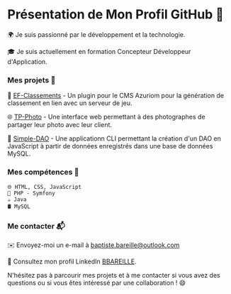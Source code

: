<h1>Présentation de Mon Profil GitHub 🚀</h1>

   🌍 Je suis passionné par le développement et la technologie.
   
   🎓 Je suis actuellement en formation Concepteur Développeur d'Application.

<h3>Mes projets 📂</h3>

   🧩 [EF-Classements](https://github.com/BBareille/ef-classements) - Un plugin pour le CMS Azuriom pour la génération de classement en lien avec un serveur            de jeu.

   🌐 [TP-Photo](https://github.com/BBareille/TP-Photo) - Une interface web permettant à des photographes de partager leur photo avec leur client.
    
   🤖 [Simple-DAO](https://github.com/BBareille/simple-dao) - Une applicationn CLI permettant la création d'un DAO en JavaScript à partir de données enregistrés dans une base de données MySQL.

<h3>Mes compétences 💪</h3>

    🌐 HTML, CSS, JavaScript
    🐘 PHP - Symfony
    ☕ Java
    🛢️ MySQL

<h3>Me contacter 📬</h3>


   ✉️ Envoyez-moi un e-mail à baptiste.bareille@outlook.com
   
   💼 Consultez mon profil LinkedIn [BBAREILLE](https://www.linkedin.com/in/baptiste-bareille-0b8103259/).

N'hésitez pas à parcourir mes projets et à me contacter si vous avez des questions ou si vous êtes intéressé par une collaboration ! 😄
